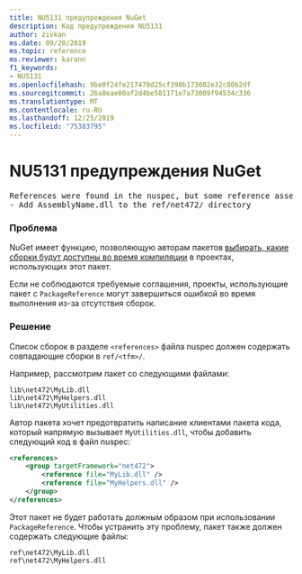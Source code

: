 ```yaml
---
title: NU5131 предупреждения NuGet
description: Код предупреждения NU5131
author: zivkan
ms.date: 09/20/2019
ms.topic: reference
ms.reviewer: karann
f1_keywords:
- NU5131
ms.openlocfilehash: 9be0f24fe217478d25cf398b173082e32c80b2df
ms.sourcegitcommit: 26a8eae00af2d4be581171e7a73009f94534c336
ms.translationtype: MT
ms.contentlocale: ru-RU
ms.lasthandoff: 12/25/2019
ms.locfileid: "75383795"
---
```

# <a name="nuget-warning-nu5131"></a>NU5131 предупреждения NuGet

<pre>References were found in the nuspec, but some reference assemblies were not found in both the nuspec and ref folder. Add the following reference assemblies:
- Add AssemblyName.dll to the ref/net472/ directory</pre>

### <a name="issue"></a>Проблема

NuGet имеет функцию, позволяющую авторам пакетов [выбирать, какие сборки будут доступны во время компиляции](../../create-packages/Select-assemblies-referenced-by-projects.md) в проектах, использующих этот пакет.

Если не соблюдаются требуемые соглашения, проекты, использующие пакет с `PackageReference` могут завершиться ошибкой во время выполнения из-за отсутствия сборок.

### <a name="solution"></a>Решение

Список сборок в разделе `<references>` файла nuspec должен содержать совпадающие сборки в `ref/<tfm>/`.

Например, рассмотрим пакет со следующими файлами:

```text
lib\net472\MyLib.dll
lib\net472\MyHelpers.dll
lib\net472\MyUtilities.dll
```

Автор пакета хочет предотвратить написание клиентами пакета кода, который напрямую вызывает `MyUtilities.dll`, чтобы добавить следующий код в файл nuspec:

```xml
<references>
    <group targetFramework="net472">
        <reference file="MyLib.dll" />
        <reference file="MyHelpers.dll" />
    </group>
</references>
```

Этот пакет не будет работать должным образом при использовании `PackageReference`. Чтобы устранить эту проблему, пакет также должен содержать следующие файлы:

```text
ref\net472\MyLib.dll
ref\net472\MyHelpers.dll
```
